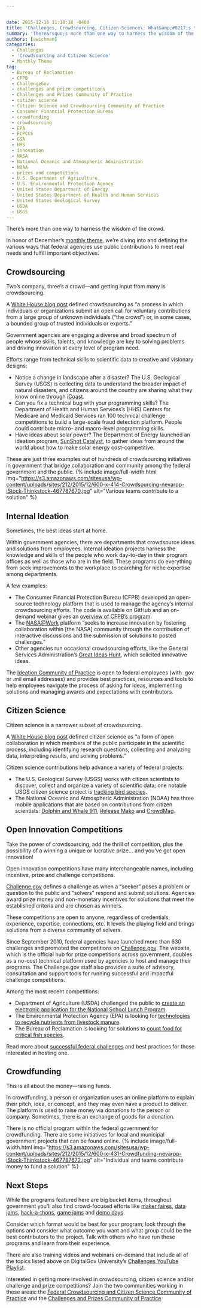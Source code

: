 ```yaml
---


date: 2015-12-16 11:10:18 -0400
title: 'Challenges, Crowdsourcing, Citizen Science\: What&amp;#8217;s the Dif?'
summary: 'There&rsquo;s more than one way to harness the wisdom of the crowd. In honor of December&rsquo;s monthly theme, we&rsquo;re diving into and defining the various ways that federal agencies use public contributions to meet real needs and fulfill important objectives. Crowdsourcing Two&rsquo;s company, three&rsquo;s a crowd&mdash;and getting input from many is crowdsourcing. A White House'
authors: [awichman]
categories:
  - Challenges
  - 'Crowdsourcing and Citizen Science'
  - Monthly Theme
tag:
  - Bureau of Reclamation
  - CFPB
  - ChallengeGov
  - challenges and prize competitions
  - Challenges and Prizes Community of Practice
  - citizen science
  - Citizen Science and Crowdsourcing Community of Practice
  - Consumer Financial Protection Bureau
  - crowdfunding
  - crowdsourcing
  - EPA
  - FCPCCS
  - GSA
  - HHS
  - innovation
  - NASA
  - National Oceanic and Atmospheric Administration
  - NOAA
  - prizes and competitions
  - U.S. Department of Agriculture
  - U.S. Environmental Protection Agency
  - United States Department of Energy
  - United States Department of Health and Human Services
  - United States Geological Survey
  - USDA
  - USGS
---
```


There’s more than one way to harness the wisdom of the crowd.

In honor of December’s [monthly theme](https://www.WHATEVER/2015/12/08/challenges-crowdsourcing-a-quick-overview-and-look-ahead/), we’re diving into and defining the various ways that federal agencies use public contributions to meet real needs and fulfill important objectives.

## Crowdsourcing

Two’s company, three’s a crowd—and getting input from many is crowdsourcing.

A [White House blog post](https://www.whitehouse.gov/blog/2014/12/02/designing-citizen-science-and-crowdsourcing-toolkit-federal-government) defined crowdsourcing as “a process in which individuals or organizations submit an open call for voluntary contributions from a large group of unknown individuals (“the crowd”) or, in some cases, a bounded group of trusted individuals or experts.”

Government agencies are engaging a diverse and broad spectrum of people whose skills, talents, and knowledge are key to solving problems and driving innovation at every level of program need.

Efforts range from technical skills to scientific data to creative and visionary designs:

  * Notice a change in landscape after a disaster? The U.S. Geological Survey (USGS) is collecting data to understand the broader impact of natural disasters, and citizens around the country are sharing what they know online through [iCoast](http://coastal.er.usgs.gov/icoast/).
  * Can you fix a technical bug with your programming skills? The Department of Health and Human Services’s (HHS) Centers for Medicare and Medicaid Services ran 100 technical challenge competitions to build a large-scale fraud detection platform. People could contribute micro- and macro-level programming skills.
  * Have ideas about solar power? The Department of Energy launched an ideation program, [SunShot Catalyst](https://www.WHATEVER/2015/08/07/an-innovation-framework-that-delivers-the-sunshot-catalyst-program/), to gather ideas from around the world about how to make solar energy cost-competitive.

These are just three examples out of hundreds of crowdsourcing initiatives in government that bridge collaboration and community among the federal government and the public. 
{% include image/full-width.html img="https://s3.amazonaws.com/sitesusa/wp-content/uploads/sites/212/2015/12/600-x-414-Crowdsourcing-nevarpp-iStock-Thinkstock-467787670.jpg" alt="Various teams contribute to a solution" %} 

## Internal Ideation

Sometimes, the best ideas start at home.

Within government agencies, there are departments that crowdsource ideas and solutions from employees. Internal ideation projects harness the knowledge and skills of the people who work day-to-day in their program offices as well as those who are in the field. These programs do everything from seek improvements to the workplace to searching for niche expertise among departments.

A few examples:

  * The Consumer Financial Protection Bureau (CFPB) developed an open-source technology platform that is used to manage the agency’s internal crowdsourcing efforts. The code is available on GitHub and an on-demand webinar gives an [overview of CFPB’s program](https://www.youtube.com/watch?v=KRQ24645LOE&list=PLd9b-GuOJ3nFeJeAHAn3Z5opohjxIw8OC&index=2).
  * The [NASA@Work](https://www.nasa.gov/coeci/nasa-at-work) platform “seeks to increase innovation by fostering collaboration within [the NASA] community through the contribution of interactive discussions and the submission of solutions to posted challenges.”
  * Other agencies run occasional crowdsourcing efforts, like the General Services Administration’s [Great Ideas Hunt](http://www.gsa.gov/portal/content/141687), which solicited innovative ideas.

The [Ideation Community of Practice](https://community.max.gov/pages/viewpage.action?title=Ideation+Community+of+Practice+%28Idea+Generation+Tools%29&spaceKey=Planning) is open to federal employees (with .gov or .mil email addresses) and provides best practices, resources and tools to help employees navigate the process of asking for ideas, implementing solutions and managing awards and expectations with contributors.

## Citizen Science

Citizen science is a narrower subset of crowdsourcing.

A [White House blog post](https://www.whitehouse.gov/blog/2014/12/02/designing-citizen-science-and-crowdsourcing-toolkit-federal-government) defined citizen science as “a form of open collaboration in which members of the public participate in the scientific process, including identifying research questions, collecting and analyzing data, interpreting results, and solving problems.”

Citizen science contributions help advance a variety of federal projects:

  * The U.S. Geological Survey (USGS) works with citizen scientists to discover, collect and organize a variety of scientific data; one notable USGS citizen science project is [tracking bird species](https://www.WHATEVER/2015/01/20/usgs-where-citizen-science-is-for-the-birds/).
  * The National Oceanic and Atmospheric Administration (NOAA) has three mobile applications that are based on contributions from citizen scientists: [Dolphin and Whale 911](https://www.WHATEVER/2013/10/24/dolphin-and-whale-apps-from-noaa-fisheries/), [Release Mako](https://www.WHATEVER/2013/11/14/noaa-release-mako-now-on-ios/) and [CrowdMag](https://www.WHATEVER/2015/06/18/noaas-crowdmag-app-citizen-science-on-the-go/).

## Open Innovation Competitions

Take the power of crowdsourcing, add the thrill of competition, plus the possibility of a winning a unique or lucrative prize&#8230; and you’ve got open innovation!

Open innovation competitions have many interchangeable names, including incentive, prize and challenge competitions.

[Challenge.gov](https://www.challenge.gov/about/) defines a challenge as when a “seeker” poses a problem or question to the public and “solvers” respond and submit solutions. Agencies award prize money and non-monetary incentives for solutions that meet the established criteria and are chosen as winners.

These competitions are open to anyone, regardless of credentials, experience, expertise, connections, etc. It levels the playing field and brings solutions from a diverse community of solvers.

Since September 2010, federal agencies have launched more than 630 challenges and promoted the competitions on [Challenge.gov](https://www.challenge.gov/). The website, which is the official hub for prize competitions across government, doubles as a no-cost technical platform used by agencies to host and manage their programs. The Challenge.gov staff also provides a suite of advisory, consultation and support tools for running successful and impactful challenge competitions.

Among the most recent competitions:

  * Department of Agriculture (USDA) challenged the public to [create an electronic application for the National School Lunch Program](http://lunchux.devpost.com/).
  * The Environmental Protection Agency (EPA) is looking for [technologies to recycle nutrients from livestock manure](https://www.challenge.gov/challenge/nutrient-recycling-challenge/).
  * The Bureau of Reclamation is looking for solutions to [count food for critical fish species](https://www.challenge.gov/challenge/quantifying-drift-invertebrates-in-river-and-estuary-systems/).

Read more about [successful federal challenges](https://www.WHATEVER/category/challenges/) and best practices for those interested in hosting one.

## Crowdfunding

This is all about the money—raising funds.

In crowdfunding, a person or organization uses an online platform to explain their pitch, idea, or concept, and they may even have a product to deliver. The platform is used to raise money via donations to the person or company. Sometimes, there is an exchange of goods for a donation.

There is no official program within the federal government for crowdfunding. There are some initiatives for local and municipal government projects that can be found online. 
{% include image/full-width.html img="https://s3.amazonaws.com/sitesusa/wp-content/uploads/sites/212/2015/12/600-x-431-Crowdfunding-nevarpp-iStock-Thinkstock-467787672.jpg" alt="Individual and teams contribute money to fund a solution" %} 

## Next Steps

While the programs featured here are big bucket items, throughout government you’ll also find crowd-focused efforts like [maker faires](https://www.whitehouse.gov/nation-of-makers), [data jams](https://www.WHATEVER/2014/03/27/what-to-do-with-big-data/), [hack-a-thons](https://www.WHATEVER/2015/05/27/the-national-day-of-civic-hacking-2015-harnessing-the-power-of-the-people/), [game jams](http://www.hhs.gov/idealab/projects-item/health-game-jam/) and [demo days](https://www.WHATEVER/2015/08/10/data-delivers-challenge-culminates-in-national-demo-day-event-slated-for-thursday/).

Consider which format would be best for your program; look through the options and consider what outcome you want and what group could be the best contributors to the project. Talk with others who have run these programs and learn from their experience.

There are also training videos and webinars on-demand that include all of the topics listed above on DigitalGov University’s [Challenges YouTube Playlist](https://www.youtube.com/playlist?list=PLd9b-GuOJ3nFeJeAHAn3Z5opohjxIw8OC).

Interested in getting more involved in crowdsourcing, citizen science and/or challenge and prize competitions? Join the two communities working in these areas: the [Federal Crowdsourcing and Citizen Science Community of Practice](https://www.WHATEVER/communities/federal-crowdsourcing-and-citizen-science/) and the [Challenges and Prizes Community of Practice](https://www.WHATEVER/communities/challenges-prizes-community/).